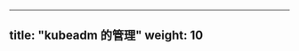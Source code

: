 <!--
---
title: "Administration with kubeadm"
weight: 10
---
-->

---
title: "kubeadm 的管理"
weight: 10
---

